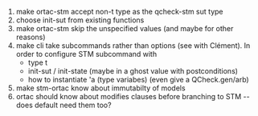 1. make ortac-stm accept non-t type as the qcheck-stm sut type
2. choose init-sut from existing functions
3. make ortac-stm skip the unspecified values (and maybe for other reasons)
4. make cli take subcommands rather than options (see with Clément). In order to configure STM subcommand with
    + type t
    + init-sut / init-state (maybe in a ghost value with postconditions)
    + how to instantiate 'a (type variabes) (even give a QCheck.gen/arb)
5. make stm-ortac know about immutabilty of models
6. ortac should know about modifies clauses before branching to STM -- does default need them too?
